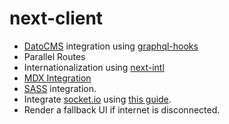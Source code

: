# next-client

- [DatoCMS](https://www.datocms.com/) integration using [graphql-hooks](https://www.npmjs.com/package/graphql-hooks)
- Parallel Routes
- Internationalization using [next-intl](https://next-intl.dev/)
- [MDX Integration](https://nextjs.org/docs/app/building-your-application/configuring/mdx)
- [SASS](https://sass-lang.com/) integration.
- Integrate [socket.io](https://socket.io/) using [this guide](https://socket.io/how-to/use-with-nextjs).
- Render a fallback UI if internet is disconnected.